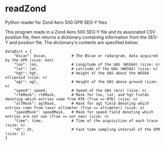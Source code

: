 # readZond
Python reader for Zond Aero 500 GPR SEG-Y files

This program reads in a Zond Aero 500 SEG-Y file and its associated CSV position file, then returns a dictionary containing information from the SEG-Y and position file. The dictionary's contents are specified below:

    dataDict = {
        "bscan": bscan,           # The BScan or radargram, data acquired by the GPR (size: mxn)
        "lon": lon,               # Longitude of the UAS (WGS84) (size: n)
        "lat": lat,               # Latitude of the UAS (WGS84) (size: n)
        "hgt": hgt,               # Height of the UAS about the WGS84 ellipsoid (size: n)
        "agl": agl,               # Height of the UAS above ground (size: n)
        "speed": speed,           # Speed of the UAS (m/s) (size: n)
        "rtkMask": rtkMask,       # Mask for lon, lat, and hgt fields denoting which entries come from RTK (True == RTK) (size: n)
        "altMask": aglMask,       # Mask for agl field denoting which entries come from laser altimeter (True == altimeter) (size: n)
        "speedMask": speedMask,   # Mask for speed field denoting which entries are not nan (True == not nan) (size: n)
        "time": time,             # Time of the acquisition of each trace (size: n)
        "dt": dt,                 # Fast time sampling interval of the GPR (size: 1)
    }
